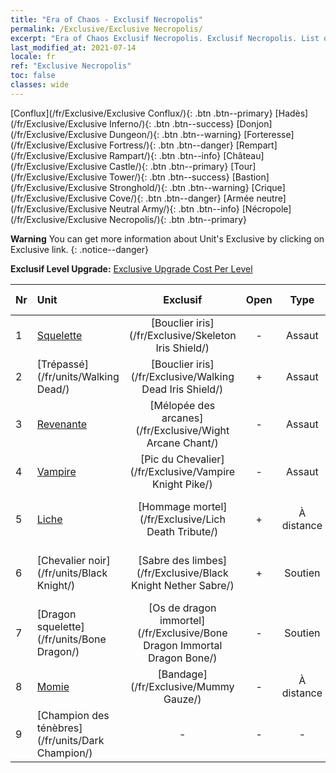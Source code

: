 ```yaml
---
title: "Era of Chaos - Exclusif Necropolis"
permalink: /Exclusive/Exclusive Necropolis/
excerpt: "Era of Chaos Exclusif Necropolis. Exclusif Necropolis. List of Exclusif Necropolis in Era of Chaos"
last_modified_at: 2021-07-14
locale: fr
ref: "Exclusive Necropolis"
toc: false
classes: wide
---
```

 [Conflux](/fr/Exclusive/Exclusive Conflux/){: .btn .btn--primary} [Hadès](/fr/Exclusive/Exclusive Inferno/){: .btn .btn--success} [Donjon](/fr/Exclusive/Exclusive Dungeon/){: .btn .btn--warning} [Forteresse](/fr/Exclusive/Exclusive Fortress/){: .btn .btn--danger} [Rempart](/fr/Exclusive/Exclusive Rampart/){: .btn .btn--info} [Château](/fr/Exclusive/Exclusive Castle/){: .btn .btn--primary} [Tour](/fr/Exclusive/Exclusive Tower/){: .btn .btn--success} [Bastion](/fr/Exclusive/Exclusive Stronghold/){: .btn .btn--warning} [Crique](/fr/Exclusive/Exclusive Cove/){: .btn .btn--danger} [Armée neutre](/fr/Exclusive/Exclusive Neutral Army/){: .btn .btn--info} [Nécropole](/fr/Exclusive/Exclusive Necropolis/){: .btn .btn--primary} 

**Warning** You can get more information about Unit's Exclusive by clicking on Exclusive link. 
{: .notice--danger}

 **Exclusif Level Upgrade:** [Exclusive Upgrade Cost Per Level](/Exclusive/ExclusiveUpgradeCostPerLevel/)

  | Nr |         Unit        | Exclusif | Open  |    Type   |  Item to Rank UP      |  Skin   |
  |:---|:--------------------|:-------------:|:-----:|:---------:|:---------------------:|:-------:|
  | 1  | [Squelette](/fr/units/Skeleton/) | [Bouclier iris](/fr/Exclusive/Skeleton Iris Shield/) | - | Assaut | [Jeton Bouclier iris](/ItemsFR/con_913/) | - |
  | 2  | [Trépassé](/fr/units/Walking Dead/) | [Bouclier iris](/fr/Exclusive/Walking Dead Iris Shield/) | + | Assaut | [Jeton Bouclier iris](/ItemsFR/con_913/) | - |
  | 3  | [Revenante](/fr/units/Wight/) | [Mélopée des arcanes](/fr/Exclusive/Wight Arcane Chant/) | - | Assaut | [Jeton Mélopée des arcanes](/ItemsFR/con_915/) | - |
  | 4  | [Vampire](/fr/units/Vampire/) | [Pic du Chevalier](/fr/Exclusive/Vampire Knight Pike/) | - | Assaut | [Jeton Pic du Chevalier](/ItemsFR/con_916/) | - |
  | 5  | [Liche](/fr/units/Lich/) | [Hommage mortel](/fr/Exclusive/Lich Death Tribute/) | + | À distance | [Jeton Hommage mortel](/ItemsFR/con_978/) | [Peau spéciale Hommage mortel](/ItemsFR/con_646/) |
  | 6  | [Chevalier noir](/fr/units/Black Knight/) | [Sabre des limbes](/fr/Exclusive/Black Knight Nether Sabre/) | + | Soutien | [Jeton Sabre des limbes](/ItemsFR/con_979/) | [Peau spéciale Sabre des limbes](/ItemsFR/con_647/) |
  | 7  | [Dragon squelette](/fr/units/Bone Dragon/) | [Os de dragon immortel](/fr/Exclusive/Bone Dragon Immortal Dragon Bone/) | - | Soutien | [Jeton Os de dragon immortel](/ItemsFR/con_980/) | [Peau spéciale Os de dragon immortel](/ItemsFR/con_648/) |
  | 8  | [Momie](/fr/units/Mummy/) | [Bandage](/fr/Exclusive/Mummy Gauze/) | - | À distance | [Jeton Bandage](/ItemsFR/con_981/) | [Skin spécial Bandage](/ItemsFR/con_649/) |
  | 9  | [Champion des ténèbres](/fr/units/Dark Champion/) | - | - | - | none | none |
